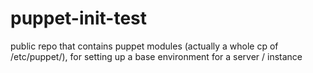 puppet-init-test
================

public repo that contains puppet modules (actually a whole cp of /etc/puppet/),
for setting up a base environment for a server / instance
